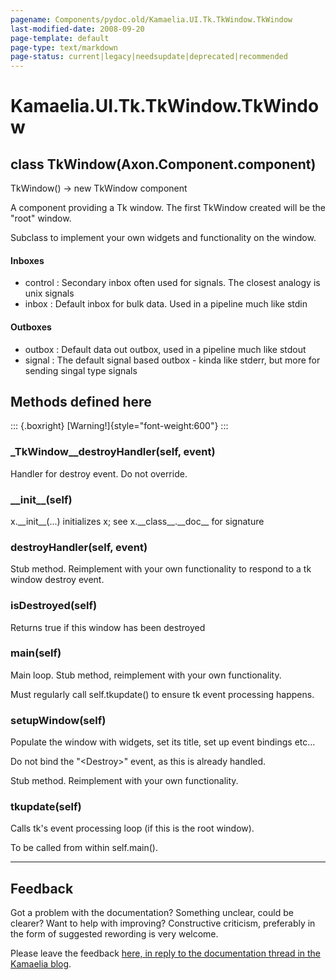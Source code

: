 ```yaml
---
pagename: Components/pydoc.old/Kamaelia.UI.Tk.TkWindow.TkWindow
last-modified-date: 2008-09-20
page-template: default
page-type: text/markdown
page-status: current|legacy|needsupdate|deprecated|recommended
---
```

Kamaelia.UI.Tk.TkWindow.TkWindow
================================

class TkWindow(Axon.Component.component)
----------------------------------------

TkWindow() -\> new TkWindow component

A component providing a Tk window. The first TkWindow created will be
the \"root\" window.

Subclass to implement your own widgets and functionality on the window.

#### Inboxes

-   control : Secondary inbox often used for signals. The closest
    analogy is unix signals
-   inbox : Default inbox for bulk data. Used in a pipeline much like
    stdin

#### Outboxes

-   outbox : Default data out outbox, used in a pipeline much like
    stdout
-   signal : The default signal based outbox - kinda like stderr, but
    more for sending singal type signals

Methods defined here
--------------------

::: {.boxright}
[Warning!]{style="font-weight:600"}
:::

### \_TkWindow\_\_destroyHandler(self, event)

Handler for destroy event. Do not override.

### \_\_init\_\_(self)

x.\_\_init\_\_(\...) initializes x; see x.\_\_class\_\_.\_\_doc\_\_ for
signature

### destroyHandler(self, event)

Stub method. Reimplement with your own functionality to respond to a tk
window destroy event.

### isDestroyed(self)

Returns true if this window has been destroyed

### main(self)

Main loop. Stub method, reimplement with your own functionality.

Must regularly call self.tkupdate() to ensure tk event processing
happens.

### setupWindow(self)

Populate the window with widgets, set its title, set up event bindings
etc\...

Do not bind the \"\<Destroy\>\" event, as this is already handled.

Stub method. Reimplement with your own functionality.

### tkupdate(self)

Calls tk\'s event processing loop (if this is the root window).

To be called from within self.main().

------------------------------------------------------------------------

Feedback
--------

Got a problem with the documentation? Something unclear, could be
clearer? Want to help with improving? Constructive criticism, preferably
in the form of suggested rewording is very welcome.

Please leave the feedback [here, in reply to the documentation thread in
the Kamaelia
blog](http://kamaelia.sourceforge.net/cgi-bin/blog/blog.cgi?rm=addpostcomment&postid=1131454685).
